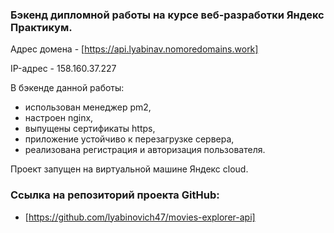 ### Бэкенд дипломной работы на курсе веб-разработки Яндекс Практикум.

Адрес домена - [https://api.lyabinav.nomoredomains.work]

IP-адрес -  158.160.37.227

В бэкенде данной работы:
* использован менеджер pm2, 
* настроен nginx, 
* выпущены сертификаты https, 
* приложение устойчиво к перезагрузке сервера, 
* реализована регистрация и авторизация пользователя.

Проект запущен на виртуальной машине Яндекс cloud.

### Ссылка на репозиторий проекта GitHub:
* [https://github.com/lyabinovich47/movies-explorer-api]